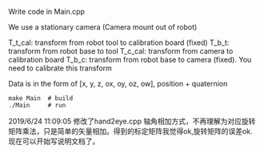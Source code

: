Write code in Main.cpp

We use a stationary camera (Camera mount out of robot)

T_t_cal: transform from robot tool to calibration board (fixed)
T_b_t: transform from robot base to tool
T_c_cal: transform from camera to calibration board
T_b_c: transform from robot base to camera (fixed). You need to calibrate this transform

Data is in the form of [x, y, z, ox, oy, oz, ow], position + quaternion

```
make Main  # build
./Main     # run
```

2019/6/24 11:09:05 
修改了hand2eye.cpp 轴角相加方式，不再理解为对应旋转矩阵乘法，只是简单的矢量相加。得到的标定矩阵我觉得ok,旋转矩阵的误差ok.
现在可以开始写说明文档了。